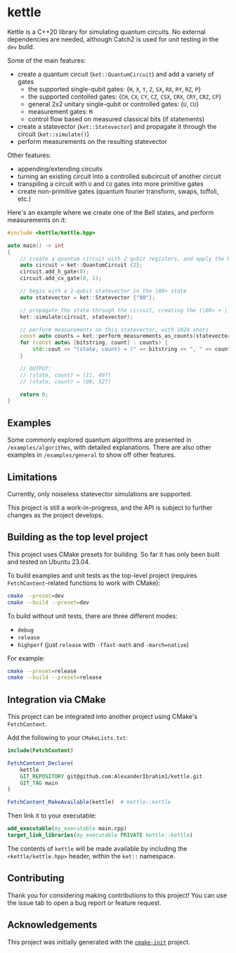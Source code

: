 # kettle

Kettle is a C++20 library for simulating quantum circuits.
No external dependencies are needed, although Catch2 is used for unit testing in the `dev` build.

Some of the main features:
  - create a quantum circuit (`ket::QuantumCircuit`) and add a variety of gates
    - the supported single-qubit gates: {`H`, `X`, `Y`, `Z`, `SX`, `RX`, `RY`, `RZ`, `P`}
    - the supported contolled gates: {`CH`, `CX`, `CY`, `CZ`, `CSX`, `CRX`, `CRY`, `CRZ`, `CP`}
    - general 2x2 unitary single-qubit or controlled gates: {`U`, `CU`}
    - measurement gates: `M`
    - control flow based on measured classical bits (if statements)
  - create a statevector (`ket::Statevector`) and propagate it through the circuit (`ket::simulate()`)
  - perform measurements on the resulting statevector

Other features:
  - appending/extending circuits
  - turning an existing circuit into a controlled subcircuit of another circuit
  - transpiling a circuit with `U` and `CU` gates into more primitive gates
  - create non-primitive gates (quantum fourier transform, swaps, toffoli, etc.)

Here's an example where we create one of the Bell states, and perform measurements on it:
```cpp
#include <kettle/kettle.hpp>

auto main() -> int
{
    // create a quantum circuit with 2 qubit registers, and apply the H and CX gates
    auto circuit = ket::QuantumCircuit {2};
    circuit.add_h_gate(0);
    circuit.add_cx_gate(0, 1);

    // begin with a 2-qubit statevector in the |00> state
    auto statevector = ket::Statevector {"00"};

    // propagate the state through the circuit, creating the (|00> + |11>) / sqrt(2) state
    ket::simulate(circuit, statevector);

    // perform measurements on this statevector, with 1024 shots
    const auto counts = ket::perform_measurements_as_counts(statevector, 1024);
    for (const auto& [bitstring, count] : counts) {
        std::cout << "(state, count) = (" << bitstring << ", " << count << ")\n";
    }

    // OUTPUT:
    // (state, count) = (11, 497)
    // (state, count) = (00, 527)

    return 0;
}
```

## Examples

Some commonly explored quantum algorithms are presented in `/examples/algorithms`, with detailed explanations.
There are also other examples in `/examples/general` to show off other features.

## Limitations
Currently, only noiseless statevector simulations are supported.

This project is still a work-in-progress, and the API is subject to further changes
as the project develops.

## Building as the top level project
This project uses CMake presets for building.
So far it has only been built and tested on Ubuntu 23.04.

To build examples and unit tests as the top-level project (requires `FetchContent`-related functions to work with CMake):
```sh
cmake --preset=dev
cmake --build --preset=dev
```

To build without unit tests, there are three different modes:
  - `debug`
  - `release`
  - `highperf` (just `release` with `-ffast-math` and `-march=native`)

For example:
```sh
cmake --preset=release
cmake --build --preset=release
```

## Integration via CMake
This project can be integrated into another project using CMake's `FetchContent`.

Add the following to your `CMakeLists.txt`:
```cmake
include(FetchContent)

FetchContent_Declare(
    kettle
    GIT_REPOSITORY git@github.com:AlexanderIbrahim1/kettle.git
    GIT_TAG main
)

FetchContent_MakeAvailable(kettle)  # kettle::kettle
```

Then link it to your executable:
```cmake
add_executable(my_executable main.cpp)
target_link_libraries(my_executable PRIVATE kettle::kettle)
```

The contents of `kettle` will be made available by including the `<kettle/kettle.hpp>` header,
within the `ket::` namespace.

## Contributing

Thank you for considering making contributions to this project!
You can use the issue tab to open a bug report or feature request.

## Acknowledgements

This project was initially generated with the [`cmake-init`](https://github.com/friendlyanon/cmake-init) project.

